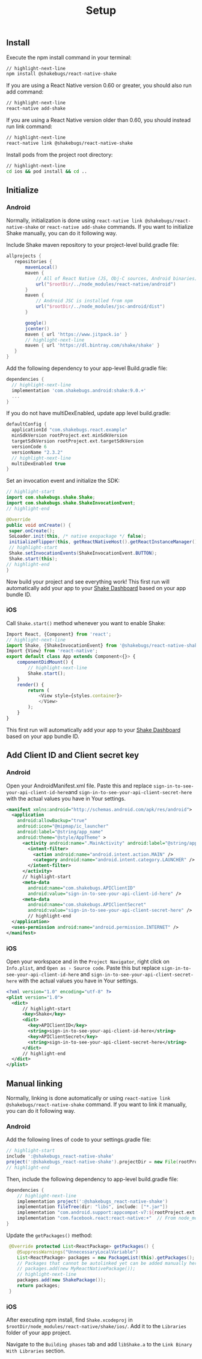 ﻿---
id: setup
title: Setup
---
## Install
Execute the npm install command in your terminal: 

```bash title="Terminal"
// highlight-next-line
npm install @shakebugs/react-native-shake
```

If you are using a React Native version 0.60 or greater, you should also run add command:

```bash title="Terminal"
// highlight-next-line
react-native add-shake
```

If you are using a React Native version older than 0.60, you should instead run link command:

```bash title="Terminal"
// highlight-next-line
react-native link @shakebugs/react-native-shake
```

Install pods from the project root directory:

```bash title="Terminal"
// highlight-next-line
cd ios && pod install && cd ..
```

## Initialize
### Android
Normally, initialization is done using `react-native link @shakebugs/react-native-shake` or `react-native add-shake` commands.
If you want to initialize Shake manually, you can do it following way.

Include Shake maven repository to your project-level build.gradle file: 

```groovy title="build.gradle"
allprojects {
   repositories {
       mavenLocal()
       maven {
           // All of React Native (JS, Obj-C sources, Android binaries) is installed from npm
           url("$rootDir/../node_modules/react-native/android")
       }
       maven {
           // Android JSC is installed from npm
           url("$rootDir/../node_modules/jsc-android/dist")
       }

       google()
       jcenter()
       maven { url 'https://www.jitpack.io' }
       // highlight-next-line
       maven { url 'https://dl.bintray.com/shake/shake' }
   }
}
```

Add the following dependency to your app-level Build.gradle file: 

```groovy title="app/build.gradle"
dependencies {
  // highlight-next-line
  implementation 'com.shakebugs.android:shake:9.0.+'
  ...                         
}
```

If you do not have multiDexEnabled, update app level build.gradle:

```groovy title="app/build.gradle"
defaultConfig {
  applicationId "com.shakebugs.react.example"
  minSdkVersion rootProject.ext.minSdkVersion
  targetSdkVersion rootProject.ext.targetSdkVersion
  versionCode 6
  versionName "2.3.2"
  // highlight-next-line
  multiDexEnabled true
}
```

Set an invocation event and initialize the SDK: 

```java title="MainApplication.java"
// highlight-start
import com.shakebugs.shake.Shake;                                          
import com.shakebugs.shake.ShakeInvocationEvent;
// highlight-end                            

@Override
public void onCreate() {
 super.onCreate();
 SoLoader.init(this, /* native exopackage */ false);
 initializeFlipper(this, getReactNativeHost().getReactInstanceManager());
 // highlight-start
 Shake.setInvocationEvents(ShakeInvocationEvent.BUTTON);                    
 Shake.start(this);
// highlight-end                                                        
}
``` 

Now build your project and see everything work! This first run will automatically add your app 
to your [Shake Dashboard](https://app.shakebugs.com) based on your app bundle ID.

### iOS
Call `Shake.start()` method whenever you want to enable Shake:

```javascript title="App.js"
Import React, {Component} from 'react';
// highlight-next-line
import Shake, {ShakeInvocationEvent} from '@shakebugs/react-native-shake';
Import {View} from 'react-native';
export default class App extends Component<{}> {
	componentDidMount() {
        // highlight-next-line
		Shake.start();                                                          
	}
    render() {
        return (
            <View style={styles.container}>
            </View>
        );
    }
}
```

This first run will automatically add your app to your [Shake Dashboard](https://app.shakebugs.com) based on your app bundle ID.

## Add Client ID and Client secret key 

### Android
Open your AndroidManifest.xml file. Paste this and replace `sign-in-to-see-your-api-client-id-here`and 
`sign-in-to-see-your-api-client-secret-here` with the actual values you have in Your settings.

```xml title="AndroidManifest.xml"
<manifest xmlns:android="http://schemas.android.com/apk/res/android">
  <application
    android:allowBackup="true"
    android:icon="@mipmap/ic_launcher"
    android:label="@string/app_name"
    android:theme="@style/AppTheme" >
      <activity android:name=".MainActivity" android:label="@string/app_name" >
        <intent-filter>
          <action android:name="android.intent.action.MAIN" />
          <category android:name="android.intent.category.LAUNCHER" />
        </intent-filter>
      </activity>
      // highlight-start
      <meta-data                                                             
        android:name="com.shakebugs.APIClientID"
        android:value="sign-in-to-see-your-api-client-id-here" />
      <meta-data                                                             
        android:name="com.shakebugs.APIClientSecret"
        android:value="sign-in-to-see-your-api-client-secret-here" />
        // highlight-end
  </application>
  <uses-permission android:name="android.permission.INTERNET" />
</manifest>
```

### iOS
Open your workspace and in the `Project Navigator`, right click on `Info.plist`, and `Open as › Source code`. 
Paste this but replace `sign-in-to-see-your-api-client-id-here` and `sign-in-to-see-your-api-client-secret-here` 
with the actual values you have in Your settings.

```xml title="Info.plist"
<?xml version="1.0" encoding="utf-8" ?>
<plist version="1.0">
  <dict>
      // highlight-start
      <key>Shake</key>
      <dict>
        <key>APIClientID</key>                                                
        <string>sign-in-to-see-your-api-client-id-here</string>
        <key>APIClientSecret</key>                                            
        <string>sign-in-to-see-your-api-client-secret-here</string>
      </dict>
      // highlight-end
  </dict>
</plist>
```

## Manual linking
Normally, linking is done automatically or using `react-native link @shakebugs/react-native-shake` command.
If you want to link it manually, you can do it following way.

### Android
Add the following lines of code to your settings.gradle file:

```groovy title="settings.gradle"
// highlight-start
include ':@shakebugs_react-native-shake'
project(':@shakebugs_react-native-shake').projectDir = new File(rootProject.projectDir, '../node_modules/@shakebugs/react-native-shake/android')
// highlight-end
```

Then, include the following dependency to app-level build.gradle file:

```groovy title="app/build.gradle"
dependencies {
    // highlight-next-line
    implementation project(':@shakebugs_react-native-shake')
    implementation fileTree(dir: "libs", include: ["*.jar"])
    implementation "com.android.support:appcompat-v7:${rootProject.ext.supportLibVersion}"
    implementation "com.facebook.react:react-native:+"  // From node_modules
}
```

Update the `getPackages()` method:

```java title="MainApplication.java"
 @Override protected List<ReactPackage> getPackages() {
    @SuppressWarnings("UnnecessaryLocalVariable")
    List<ReactPackage> packages = new PackageList(this).getPackages();
    // Packages that cannot be autolinked yet can be added manually here, for example:
    // packages.add(new MyReactNativePackage());
    // highlight-next-line
    packages.add(new ShakePackage());                                                 
    return packages;
 } 
```

### iOS

After executing npm install, find `Shake.xcodeproj` in `$rootDir/node_modules/react-native/shake/ios/`. 
Add it to the `Libraries` folder of your app project. 

Navigate to the `Building phases` tab and add `libShake.a` to the `Link Binary With Libraries` section. 
